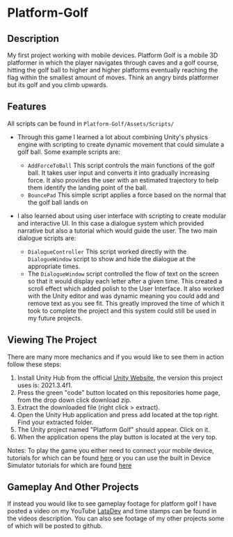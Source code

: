 # Platform-Golf

## Description

My first project working with mobile devices. Platform Golf is a mobile 3D platformer in which the player navigates through caves and a golf course, hitting the golf
ball to higher and higher platforms eventually reaching the flag within the smallest amount of moves. Think an angry birds platformer but its golf and you climb upwards.

## Features

All scripts can be found in `Platform-Golf/Assets/Scripts/`

* Through this game I learned a lot about combining Unity's physics engine with scripting to create dynamic movement that could simulate a golf ball. Some example scripts are:
  
  * `AddForceToBall` This script controls the main functions of the golf ball. It takes user input and converts it into gradually increasing force. It also provides the user with an estimated trajectory to help them identify the landing point of the ball.
  * `BouncePad` This simple script applies a force based on the normal that the golf ball lands on

* I also learned about using user interface with scripting to create modular and interactive UI. In this case a dialogue system which provided narrative but also a tutorial which would guide the user. The two main dialogue scripts are:

  * `DialogueController` This script worked directly with the `DialogueWindow` script to show and hide the dialogue at the appropriate times.
  * The `DialogueWindow` script controlled the flow of text on the screen so that it would display each letter after a given time. This created a scroll effect which added polish to the User Interface. It also worked with the Unity editor and was dynamic meaning you could add and remove text as you see fit. This greatly improved the time of which it took to complete the project and this system could still be used in my future projects.

## Viewing The Project

There are many more mechanics and if you would like to see them in action follow these steps:

1. Install Unity Hub from the official [Unity Website](https://unity.com/download), the version this project uses is: 2021.3.4f1.
2. Press the green "code" button located on this repositories home page, from the drop down click download zip.
3. Extract the downloaded file (right click > extract).
4. Open the Unity Hub application and press add located at the top right. Find your extracted folder.
5. The Unity project named "Platform Golf" should appear. Click on it.
6. When the application opens the play button is located at the very top.

Notes: To play the game you either need to connect your mobile device, tutorials for which can be found [here](https://www.youtube.com/watch?v=J2T92mzvmHk&ab_channel=DigieraGames)
or you can use the built in Device Simulator tutorials for which are found [here](https://www.youtube.com/watch?v=dI1IEajUg_Y&ab_channel=JehoshaphatAbu)

## Gameplay And Other Projects

If instead you would like to see gameplay footage for platform golf I have posted a video on my YouTube [LataDev](https://www.youtube.com/watch?v=fEtlPdAvisw&t=3s&ab_channel=LaTaDev) and time stamps can be found in the videos description. You can also see footage of my other projects some of which will be posted to github.
